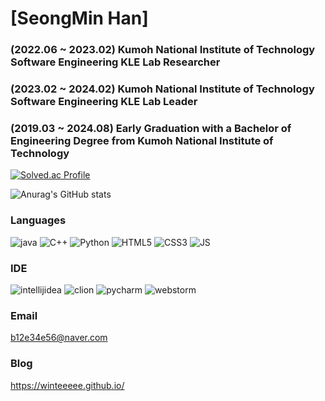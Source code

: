 # [SeongMin Han]
### (2022.06 ~ 2023.02) Kumoh National Institute of Technology Software Engineering KLE Lab Researcher
### (2023.02 ~ 2024.02) Kumoh National Institute of Technology Software Engineering KLE Lab Leader
### (2019.03 ~ 2024.08) Early Graduation with a Bachelor of Engineering Degree from Kumoh National Institute of Technology

[![Solved.ac Profile](http://mazassumnida.wtf/api/v2/generate_badge?boj=b12e34e56)](https://solved.ac/b12e34e56/)

![Anurag's GitHub stats](https://github-readme-stats.vercel.app/api?username=winteeeee&show_icons=true&theme=radical)

### Languages
![java](https://img.shields.io/badge/java-007396.svg?&style=for-the-badge&logo=java&logoColor=white)
![C++](https://img.shields.io/badge/C++-00599C.svg?&style=for-the-badge&logo=cplusplus&logoColor=white)
![Python](https://img.shields.io/badge/Python-3776AB.svg?&style=for-the-badge&logo=Python&logoColor=white)
![HTML5](https://img.shields.io/badge/HTML-E34F26.svg?&style=for-the-badge&logo=html5&logoColor=white)
![CSS3](https://img.shields.io/badge/CSS-1572B6.svg?&style=for-the-badge&logo=css3&logoColor=white)
![JS](https://img.shields.io/badge/JS-F7DF1E.svg?&style=for-the-badge&logo=javascript&logoColor=white)

### IDE
![intellijidea](https://img.shields.io/badge/IntelliJ-000000.svg?&style=for-the-badge&logo=intellijidea&logoColor=white)
![clion](https://img.shields.io/badge/CLion-000000.svg?&style=for-the-badge&logo=clion&logoColor=white)
![pycharm](https://img.shields.io/badge/PyCharm-000000.svg?&style=for-the-badge&logo=pycharm&logoColor=white)
![webstorm](https://img.shields.io/badge/WebStorm-000000.svg?&style=for-the-badge&logo=webstorm&logoColor=white)

### Email
b12e34e56@naver.com

### Blog
https://winteeeee.github.io/
